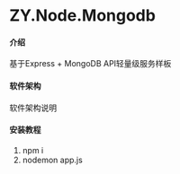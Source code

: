 # ZY.Node.Mongodb

#### 介绍

基于Express + MongoDB API轻量级服务样板

#### 软件架构
软件架构说明


#### 安装教程

1.  npm i
2.  nodemon app.js


 
